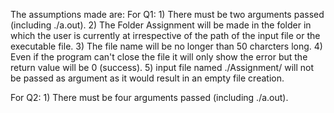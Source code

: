 The assumptions made are:
For Q1: 
	1) There must be two arguments passed (including ./a.out).
	2) The Folder Assignment will be made in the folder in which the user is currently at irrespective of the path of the input file or the
	executable file.
	3) The file name will be no longer than 50 charcters long.
	4) Even if the program can't close the file it will only show the error but the return value will be 0 (success).
	5) input file named ./Assignment/<filename> will not be passed as argument as it would result in an empty file creation.
	
For Q2: 
	1) There must be four arguments passed (including ./a.out).
